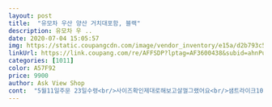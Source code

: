 ```yaml
---
layout: post 
title:  "유모차 우산 양산 거치대포함, 블랙" 
description: 유모차 우 ..
date: 2020-07-04 15:05:57 
img: https://static.coupangcdn.com/image/vendor_inventory/e15a/d2b793c567601b0d7d85d5dc1a7759f85eea61d1cf8b51f92d20f1341aab.jpg 
linkUrl: https://link.coupang.com/re/AFFSDP?lptag=AF3600438&subid=ahnPublicAsk&pageKey=1235249956&itemId=2229724555&vendorItemId=70227341354&traceid=V0-113-5aaa0f81360fef95 
categories: [1011] 
color: A57F92 
price: 9900 
author: Ask View Shop 
cont:  "5월11일주문 23일수령<br/>사이즈확인제대로해보고살껄그랬어요<br/>샘트라이크100에는 적합하지 않아요.<br/> 제품 자체는 무난합니다<br/>생각했던것보다 작네요 .<br/> .<br/> .<br/> .<br/><br/>어느 곳에나 장착은 가능한데 버즈의 경우 프레임 넓이 때문에 하단부만 가능할 것 같네요.<br/><br/>연결부위는 고무소재로 스크래치가 생기지 않네요<br/>우산 아래쪽과 프레임 연결쪽, 두 군데서 각도조절이 되서 편리할 것 같습니다.<br/><br/>제유모차에는 은근 장착하기애매해요 ㅠㅠ<br/>품질은 가격대비 훌륭했습니다.<br/><br/>" 
---
```

